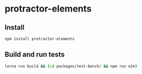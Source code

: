 # protractor-elements

## Install

```sh
npm install protractor-elements
```

## Build and run tests


```sh
lerna run build && (cd packages/test-bench/ && npm run e2e)
```
